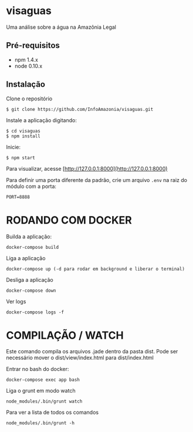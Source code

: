 # visaguas

Uma análise sobre a água na Amazônia Legal

## Pré-requisitos

 - npm 1.4.x
 - node 0.10.x

## Instalação

Clone o repositório

```
$ git clone https://github.com/InfoAmazonia/visaguas.git
```

Instale a aplicação digitando:

```
$ cd visaguas
$ npm install
```

Inicie:

```
$ npm start
```

Para visualizar, acesse [http://127.0.0.1:8000](http://127.0.0.1:8000)

Para definir uma porta diferente da padrão, crie um arquivo `.env` na raiz do módulo com a porta:

```
PORT=8888
```

# RODANDO COM DOCKER
Builda a aplicação:

```
docker-compose build
```

Liga a aplicação

```
docker-compose up (-d para rodar em background e liberar o terminal)
```

Desliga a aplicação

```
docker-compose down
```

Ver logs

```
docker-compose logs -f
```

# COMPILAÇÃO / WATCH
Este comando compila os arquivos .jade dentro da pasta dist. Pode ser necessário mover o dist/view/index.html para dist/index.html

Entrar no bash do docker:

```
docker-compose exec app bash
```

Liga o grunt em modo watch
```
node_modules/.bin/grunt watch
```

Para ver a lista de todos os comandos
```
node_modules/.bin/grunt -h 
```